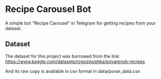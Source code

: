 # Recipe Carousel Bot

A simple bot "Recipe Carousel" in Telegram for getting recipes from your dataset.

## Dataset

The dataset for this project was borrowed from the link: https://www.kaggle.com/datasets/rogozinushka/povarenok-recipes

And its raw copy is available in csv format in data/povar_data.csv